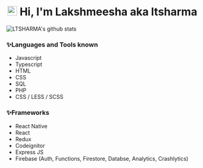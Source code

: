 <div align="center">
   <h1><img src="https://media.giphy.com/media/hvRJCLFzcasrR4ia7z/giphy.gif" width="25px"> Hi, I'm Lakshmeesha aka ltsharma</h1>
</div>

![LTSHARMA's github stats](https://github-readme-stats.vercel.app/api?username=ltsharma&hide=contribs,prs&theme=tokyonight)

### :sparkles:Languages and Tools known
- Javascript
- Typescript
- HTML
- CSS
- SQL
- PHP
- CSS / LESS / SCSS

### :sparkles:Frameworks
- React Native
- React
- Redux
- Codeignitor
- Express JS
- Firebase (Auth, Functions, Firestore, Databse, Analytics, Crashlytics)


